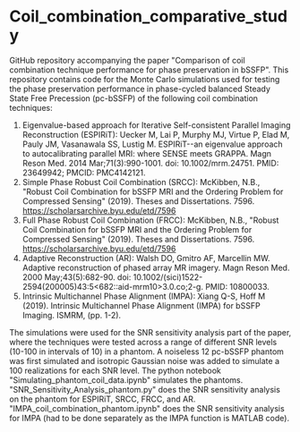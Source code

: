 # Coil_combination_comparative_study
GitHub repository accompanying the paper "Comparison of coil combination technique performance for phase preservation in bSSFP". This repository contains code for the Monte Carlo simulations used for testing the phase preservation performance in phase-cycled balanced Steady State Free Precession (pc-bSSFP) of the following coil combination techniques:

1. Eigenvalue-based approach for Iterative Self-consistent Parallel Imaging Reconstruction (ESPIRiT): Uecker M, Lai P, Murphy MJ, Virtue P, Elad M, Pauly JM, Vasanawala SS, Lustig M. ESPIRiT--an eigenvalue approach to autocalibrating parallel MRI: where SENSE meets GRAPPA. Magn Reson Med. 2014 Mar;71(3):990-1001. doi: 10.1002/mrm.24751. PMID: 23649942; PMCID: PMC4142121.
2. Simple Phase Robust Coil Combination (SRCC): McKibben, N.B., "Robust Coil Combination for bSSFP MRI and the Ordering Problem for Compressed Sensing" (2019). Theses and Dissertations. 7596. https://scholarsarchive.byu.edu/etd/7596
3. Full Phase Robust Coil Combination (FRCC): McKibben, N.B., "Robust Coil Combination for bSSFP MRI and the Ordering Problem for Compressed Sensing" (2019). Theses and Dissertations. 7596. https://scholarsarchive.byu.edu/etd/7596
4. Adaptive Reconstruction (AR): Walsh DO, Gmitro AF, Marcellin MW. Adaptive reconstruction of phased array MR imagery. Magn Reson Med. 2000 May;43(5):682-90. doi: 10.1002/(sici)1522-2594(200005)43:5<682::aid-mrm10>3.0.co;2-g. PMID: 10800033.
5. Intrinsic Multichannel Phase Alignment (IMPA): Xiang Q-S, Hoff M (2019). Intrinsic Multichannel Phase Alignment (IMPA) for bSSFP Imaging. ISMRM, (pp. 1-2).  

The simulations were used for the SNR sensitivity analysis part of the paper, where the techniques were tested across a range of different SNR levels (10-100 in intervals of 10) in a phantom. A noiseless 12 pc-bSSFP phantom was first simulated and isotropic Gaussian noise was added to simulate a 100 realizations for each SNR level. The python notebook "Simulating_phantom_coil_data.ipynb" simulates the phantoms. "SNR_Sensitivity_Analysis_phantom.py" does the SNR sensitivity analysis on the phantom for ESPIRiT, SRCC, FRCC, and AR. "IMPA_coil_combination_phantom.ipynb" does the SNR sensitivity analysis for IMPA (had to be done separately as the IMPA function is MATLAB code). 
